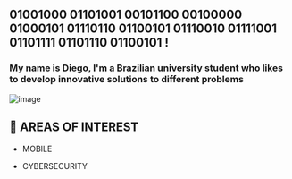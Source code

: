 ## 01001000 01101001 00101100 00100000 01000101 01110110 01100101 01110010 01111001 01101111 01101110 01100101 !

### My name is Diego, I'm a Brazilian university student who likes to develop innovative solutions to different problems
![image](https://github.com/DSFerrari/dio-lab-open-source/assets/123684908/77f6021f-c137-41af-bed2-e1a6a03bd03c)


## 📖 AREAS OF INTEREST
- MOBILE
+ CYBERSECURITY
